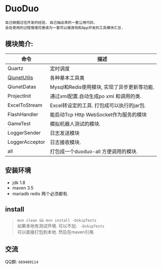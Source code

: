 # DuoDuo
    自己根据过往开发的经验. 自己抽出来的一套公用代码.
    会在使用的过程慢慢完善成为一套可以做游戏和App开发的工具模块汇总.
    

## 模块简介:
| 	命令			|	描述					|
|----------		|----------	|
|Quartz 			|	 定时调度	|
|[QiunetUtils](QiunetUtils/README.md)		|	 各种基本工具类|
|QiunetDatas 		|	 Mysql和Redis使用模块, 实现了异步更新等功能.|
|ProjectInit 		| 通过xml配置.自动生成po xml 和调用的类.|
|ExcelToStream	| Excel转设定的工具. 打包成可以执行的jar包.|
|FlashHandler		| 能启动Tcp Http WebSocket作为服务的模块|
|GameTest 		|	 模拟机器人测试的模块.|
|LoggerSender 	|	 日志发送模块|
|LoggerAcceptor 	|  日志接收模块.| 
|all 				|	 打包成一个duoduo-all 方便调用的模块.|
 
## 安装环境
* jdk 1.8
* maven 3.5
* mariadb redis 两个必须都有.

 
## install
> `mvn clean && mvn install -DskipTests` <br />
> 如果本地有测试环境. 可以不加: ` -DskipTests` <br />
可以直接打包到本地. 然后在maven引用.

## 交流
QQ群: `669409114`
